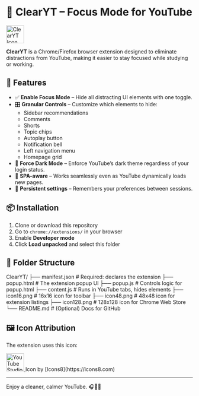# 🎯 ClearYT – Focus Mode for YouTube

<img src="https://img.icons8.com/?size=100&id=TP1ER1fFiLZP&format=png&color=7950F2" width="48" height="48" alt="ClearYT Icon">

**ClearYT** is a Chrome/Firefox browser extension designed to eliminate distractions from YouTube, making it easier to stay focused while studying or working.

## 🚀 Features

- ✅ **Enable Focus Mode** – Hide all distracting UI elements with one toggle.
- 🎛 **Granular Controls** – Customize which elements to hide:
  - Sidebar recommendations
  - Comments
  - Shorts
  - Topic chips
  - Autoplay button
  - Notification bell
  - Left navigation menu
  - Homepage grid
- 🌙 **Force Dark Mode** – Enforce YouTube’s dark theme regardless of your login status.
- 🔄 **SPA-aware** – Works seamlessly even as YouTube dynamically loads new pages.
- 💾 **Persistent settings** – Remembers your preferences between sessions.

## 📦 Installation

1. Clone or download this repository
2. Go to `chrome://extensions/` in your browser
3. Enable **Developer mode**
4. Click **Load unpacked** and select this folder

## 📁 Folder Structure

ClearYT/
├── manifest.json         # Required: declares the extension
├── popup.html            # The extension popup UI
├── popup.js              # Controls logic for popup.html
├── content.js            # Runs in YouTube tabs, hides elements
├── icon16.png            # 16x16 icon for toolbar
├── icon48.png            # 48x48 icon for extension listings
├── icon128.png           # 128x128 icon for Chrome Web Store
└── README.md             # (Optional) Docs for GitHub


## 🖼️ Icon Attribution

The extension uses this icon:

<a target="_blank" href="https://icons8.com/icon/TP1ER1fFiLZP/youtube-studio">
  <img src="https://img.icons8.com/fluency/48/youtube-studio.png" alt="YouTube Studio Icon" width="48" height="48">
</a>  
Icon by [Icons8](https://icons8.com)

---

Enjoy a cleaner, calmer YouTube. 🎧🧘‍♂️  

